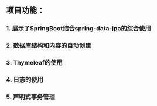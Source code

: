 ## 项目功能：
### 1. 展示了SpringBoot结合spring-data-jpa的综合使用
### 2. 数据库结构和内容的自动创建
### 3. Thymeleaf的使用
### 4. 日志的使用
### 5. 声明式事务管理